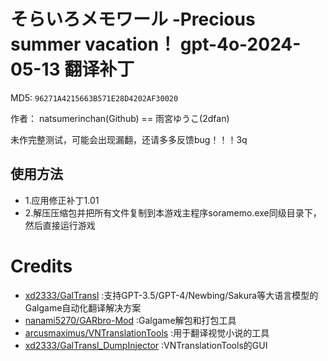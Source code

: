 # そらいろメモワール -Precious summer vacation！ gpt-4o-2024-05-13 翻译补丁

MD5: `96271A4215663B571E28D4202AF30020`

作者： natsumerinchan(Github) == 雨宮ゆうこ(2dfan)

未作完整测试，可能会出现漏翻，还请多多反馈bug！！！3q

## 使用方法
- 1.应用修正补丁1.01
- 2.解压压缩包并把所有文件复制到本游戏主程序soramemo.exe同级目录下，然后直接运行游戏

# Credits

- [xd2333/GalTransl](https://github.com/xd2333/GalTransl.git) :支持GPT-3.5/GPT-4/Newbing/Sakura等大语言模型的Galgame自动化翻译解决方案
- [nanami5270/GARbro-Mod](https://github.com/nanami5270/GARbro-Mod.git) :Galgame解包和打包工具
- [arcusmaximus/VNTranslationTools](https://github.com/arcusmaximus/VNTranslationTools.git) :用于翻译视觉小说的工具
- [xd2333/GalTransl_DumpInjector](https://github.com/xd2333/GalTransl_DumpInjector.git) :VNTranslationTools的GUI
